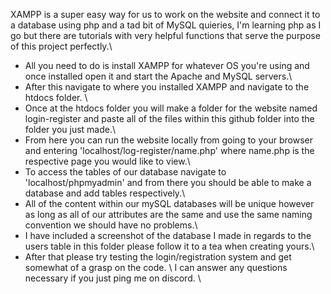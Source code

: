XAMPP is a super easy way for us to work on the website and connect it to a database using php and a tad bit of MySQL quieries, I'm learning php as I go but there are tutorials with very helpful functions that serve the purpose of this project perfectly.\\
- All you need to do is install XAMPP for whatever OS you're using and once installed open it and start the Apache and MySQL servers.\
- After this navigate to where you installed XAMPP and navigate to the htdocs folder. \
- Once at the htdocs folder you will make a folder for the website named login-register and paste all of the files within this github folder into the folder you just made.\
- From here you can run the website locally from going to your browser and entering 'localhost/log-register/name.php' where name.php is the respective page you would like to view.\
- To access the tables of our database navigate to 'localhost/phpmyadmin' and from there you should be able to make a database and add tables respectively.\
- All of the content within our mySQL databases will be unique however as long as all of our attributes are the same and use the same naming convention we should have no problems.\
- I have included a screenshot of the database I made in regards to the users table in this folder please follow it to a tea when creating yours.\
- After that please try testing the login/registration system and get somewhat of a grasp on the code. \\
I can answer any questions necessary if you just ping me on discord. \
